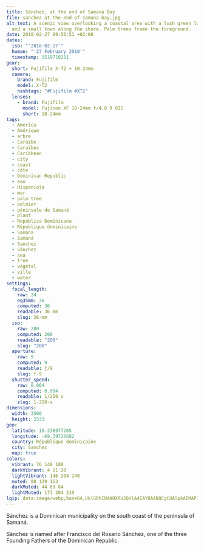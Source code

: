 ```yaml
---
title: Sánchez, at the end of Samaná Bay
file: sanchez-at-the-end-of-samana-bay.jpg
alt_text: A scenic view overlooking a coastal area with a lush green landscape
  and a small town along the shore. Palm trees frame the foreground.
date: 2018-02-27 09:56:51 +02:00
dates:
  iso: "'2018-02-27'"
  human: "'27 February 2018'"
  timestamp: 1519718211
gear:
  short: Fujifilm X-T2 + 10-24mm
  camera:
    brand: Fujifilm
    model: X-T2
    hashtags: "#Fujifilm #XT2"
  lenses:
    - brand: Fujifilm
      model: Fujinon XF 10-24mm f/4.0 R OIS
      short: 10-24mm
tags:
  - America
  - Amérique
  - arbre
  - Caraïbe
  - Caraïbes
  - Caribbean
  - city
  - coast
  - côte
  - Dominican Republic
  - eau
  - Hispaniola
  - mer
  - palm tree
  - palmier
  - péninsule de Samaná
  - plant
  - República Dominicana
  - République dominicaine
  - Samana
  - Samaná
  - Sanchez
  - Sánchez
  - sea
  - tree
  - végétal
  - ville
  - water
settings:
  focal_length:
    raw: 24
    eq35mm: 36
    computed: 36
    readable: 36 mm
    slug: 36-mm
  iso:
    raw: 200
    computed: 200
    readable: "200"
    slug: "200"
  aperture:
    raw: 9
    computed: 9
    readable: ƒ/9
    slug: f-9
  shutter_speed:
    raw: 0.004
    computed: 0.004
    readable: 1/250 s
    slug: 1-250-s
dimensions:
  width: 3500
  height: 2333
geo:
  latitude: 19.238977285
  longitude: -69.59726682
  country: République dominicaine
  city: Sanchez
  map: true
colors:
  vibrant: 76 148 180
  darkVibrant: 4 11 20
  lightVibrant: 146 204 240
  muted: 88 129 153
  darkMuted: 44 69 84
  lightMuted: 173 204 219
lqip: data:image/webp;base64,UklGRhIBAABXRUJQVlA4IAYBAABQCgCdASpkAEMAP3Gyy140ubM0LNN4wzAuCWU7f1gAqgAEV2Uf1eCM6qx8DsuTA3z/28BfjuM5T/Yto4KtXvnbSDjUXq2qXXh1bJAdBgPSxzzq6nFg+smvWhFQAM0+Icp9yRqj2gsJeXra7lJ6eLlflrdz411hTmMumuOEpCBNa5BMuNKIiMO4tr2XpvCYLlT7paCObI8A0sMxgaDGFcuvoJRXEkkh6Vwr8iAjBLlhDE1UnOfOTJ9MoD8DQ5Wf+GqzDinpsYJe78T8GVDz6Q1e24VmJtC8+x3MJaygPY06SV/HknNrVsmBWaFr3XhCA9Eg6NesEmebXGj3twhZCLy3f14QyAAA
---
```


Sánchez is a Dominican municipality on the south coast of the peninsula of Samaná. 

Sánchez is named after Francisco del Rosario Sánchez, one of the three Founding Fathers of the Dominican Republic.
